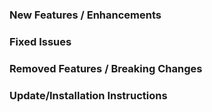 ### New Features / Enhancements


### Fixed Issues


### Removed Features / Breaking Changes


### Update/Installation Instructions